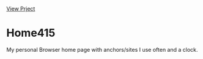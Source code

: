 [View Prject](https://luacomtil.github.io/H415/)
# Home415
My personal Browser home page with anchors/sites I use often and a clock.
